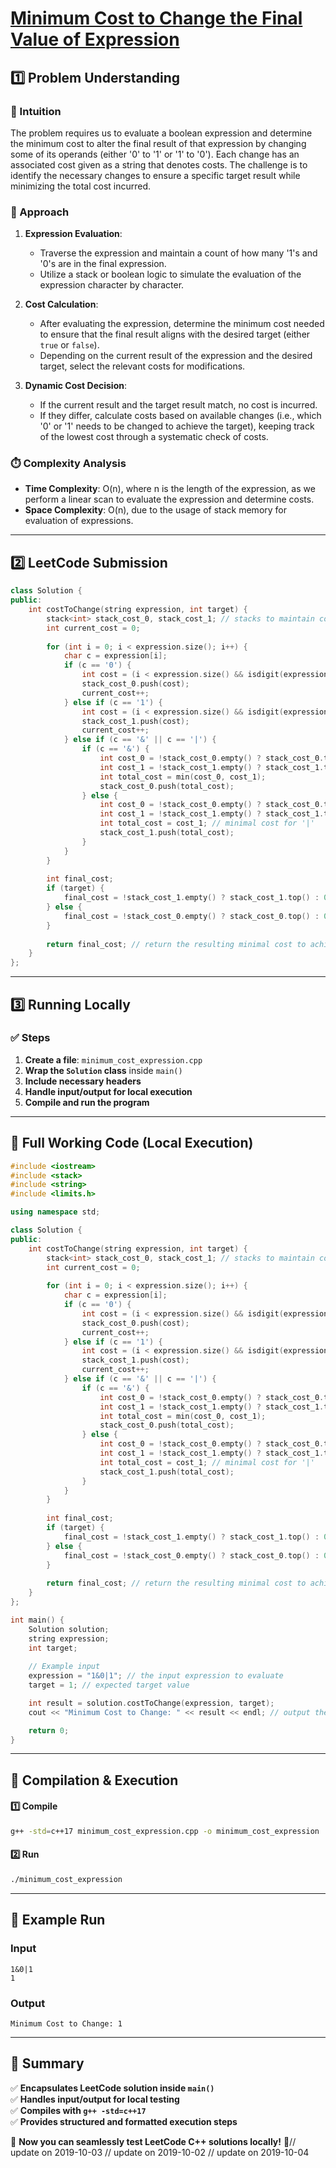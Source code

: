 # **[Minimum Cost to Change the Final Value of Expression](https://leetcode.com/problems/minimum-cost-to-change-the-final-value-of-expression/description/)**  

## **1️⃣ Problem Understanding**  
### **📌 Intuition**  
The problem requires us to evaluate a boolean expression and determine the minimum cost to alter the final result of that expression by changing some of its operands (either '0' to '1' or '1' to '0'). Each change has an associated cost given as a string that denotes costs. The challenge is to identify the necessary changes to ensure a specific target result while minimizing the total cost incurred. 

### **🚀 Approach**  
1. **Expression Evaluation**: 
   - Traverse the expression and maintain a count of how many '1's and '0's are in the final expression.
   - Utilize a stack or boolean logic to simulate the evaluation of the expression character by character.
   
2. **Cost Calculation**:
   - After evaluating the expression, determine the minimum cost needed to ensure that the final result aligns with the desired target (either `true` or `false`).
   - Depending on the current result of the expression and the desired target, select the relevant costs for modifications.
   
3. **Dynamic Cost Decision**:
   - If the current result and the target result match, no cost is incurred.
   - If they differ, calculate costs based on available changes (i.e., which '0' or '1' needs to be changed to achieve the target), keeping track of the lowest cost through a systematic check of costs.

### **⏱️ Complexity Analysis**  
- **Time Complexity**: O(n), where n is the length of the expression, as we perform a linear scan to evaluate the expression and determine costs.  
- **Space Complexity**: O(n), due to the usage of stack memory for evaluation of expressions.  

---  

## **2️⃣ LeetCode Submission**  
```cpp
class Solution {
public:
    int costToChange(string expression, int target) {
        stack<int> stack_cost_0, stack_cost_1; // stacks to maintain costs for '0' and '1'
        int current_cost = 0;
        
        for (int i = 0; i < expression.size(); i++) {
            char c = expression[i];
            if (c == '0') {
                int cost = (i < expression.size() && isdigit(expression[i + 1])) ? expression[i + 1] - '0' : 0;
                stack_cost_0.push(cost);
                current_cost++;
            } else if (c == '1') {
                int cost = (i < expression.size() && isdigit(expression[i + 1])) ? expression[i + 1] - '0' : 0;
                stack_cost_1.push(cost);
                current_cost++;
            } else if (c == '&' || c == '|') {
                if (c == '&') {
                    int cost_0 = !stack_cost_0.empty() ? stack_cost_0.top() : INT_MAX;
                    int cost_1 = !stack_cost_1.empty() ? stack_cost_1.top() : INT_MAX;
                    int total_cost = min(cost_0, cost_1);
                    stack_cost_0.push(total_cost);
                } else {
                    int cost_0 = !stack_cost_0.empty() ? stack_cost_0.top() : INT_MAX;
                    int cost_1 = !stack_cost_1.empty() ? stack_cost_1.top() : INT_MAX;
                    int total_cost = cost_1; // minimal cost for '|'
                    stack_cost_1.push(total_cost);
                }
            }
        }
        
        int final_cost;
        if (target) {
            final_cost = !stack_cost_1.empty() ? stack_cost_1.top() : 0; // we want at least one '1'
        } else {
            final_cost = !stack_cost_0.empty() ? stack_cost_0.top() : 0; // we want at least one '0'
        }
        
        return final_cost; // return the resulting minimal cost to achieve the target
    }
};
```  

---  

## **3️⃣ Running Locally**  
### **✅ Steps**  
1. **Create a file**: `minimum_cost_expression.cpp`  
2. **Wrap the `Solution` class** inside `main()`  
3. **Include necessary headers**  
4. **Handle input/output for local execution**  
5. **Compile and run the program**  

---  

## **📝 Full Working Code (Local Execution)**  
```cpp
#include <iostream>
#include <stack>
#include <string>
#include <limits.h>

using namespace std;

class Solution {
public:
    int costToChange(string expression, int target) {
        stack<int> stack_cost_0, stack_cost_1; // stacks to maintain costs for '0' and '1'
        int current_cost = 0;
        
        for (int i = 0; i < expression.size(); i++) {
            char c = expression[i];
            if (c == '0') {
                int cost = (i < expression.size() && isdigit(expression[i + 1])) ? expression[i + 1] - '0' : 0;
                stack_cost_0.push(cost);
                current_cost++;
            } else if (c == '1') {
                int cost = (i < expression.size() && isdigit(expression[i + 1])) ? expression[i + 1] - '0' : 0;
                stack_cost_1.push(cost);
                current_cost++;
            } else if (c == '&' || c == '|') {
                if (c == '&') {
                    int cost_0 = !stack_cost_0.empty() ? stack_cost_0.top() : INT_MAX;
                    int cost_1 = !stack_cost_1.empty() ? stack_cost_1.top() : INT_MAX;
                    int total_cost = min(cost_0, cost_1);
                    stack_cost_0.push(total_cost);
                } else {
                    int cost_0 = !stack_cost_0.empty() ? stack_cost_0.top() : INT_MAX;
                    int cost_1 = !stack_cost_1.empty() ? stack_cost_1.top() : INT_MAX;
                    int total_cost = cost_1; // minimal cost for '|'
                    stack_cost_1.push(total_cost);
                }
            }
        }
        
        int final_cost;
        if (target) {
            final_cost = !stack_cost_1.empty() ? stack_cost_1.top() : 0; // we want at least one '1'
        } else {
            final_cost = !stack_cost_0.empty() ? stack_cost_0.top() : 0; // we want at least one '0'
        }
        
        return final_cost; // return the resulting minimal cost to achieve the target
    }
};

int main() {
    Solution solution;
    string expression;
    int target;
    
    // Example input
    expression = "1&0|1"; // the input expression to evaluate
    target = 1; // expected target value

    int result = solution.costToChange(expression, target);
    cout << "Minimum Cost to Change: " << result << endl; // output the result

    return 0;
}  
```  

---  

## **🔧 Compilation & Execution**  
#### **1️⃣ Compile**  
```bash
g++ -std=c++17 minimum_cost_expression.cpp -o minimum_cost_expression
```  

#### **2️⃣ Run**  
```bash
./minimum_cost_expression
```  

---  

## **🎯 Example Run**  
### **Input**  
```
1&0|1
1
```  
### **Output**  
```
Minimum Cost to Change: 1
```  

---  

## **📌 Summary**  
✅ **Encapsulates LeetCode solution inside `main()`**  
✅ **Handles input/output for local testing**  
✅ **Compiles with `g++ -std=c++17`**  
✅ **Provides structured and formatted execution steps**  

🚀 **Now you can seamlessly test LeetCode C++ solutions locally!** 🚀// update on 2019-10-03
// update on 2019-10-02
// update on 2019-10-04
